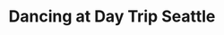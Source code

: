 ---
title: "Dancing at Day Trip Seattle"
picture: "/assets/camera-roll/2022/08/2022-08-07-dancing-at-day-trip-seattle/20220808_035330117_iOS.jpg"
thumbnail: "/assets/camera-roll/2022/08/2022-08-07-dancing-at-day-trip-seattle/20220808_035330117_iOS-thumbnail.jpg"
tags:
  - photograph
  - dancing
  - Day Trip Seattle 2022
---